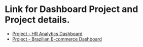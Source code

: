 # Link for Dashboard Project and Project details.

- [Project - HR Analytics Dashboard](https://lookerstudio.google.com/reporting/b3b7974e-6e69-4701-b3d2-48be68543bfd)
- [Project - Brazilian E-commerce Dashboard](https://public.tableau.com/app/profile/phatchara.soroschokchai/viz/BrazilianE-CommerceDashboard_17090547353790/Dashboard1#1)